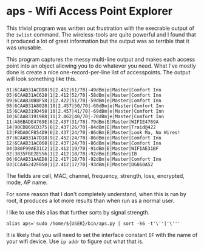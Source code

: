 # aps - Wifi Access Point Explorer
This trivial program was written out frustration with the execrable
output of the `iwlist` command. The wireless-tools are quite powerful
and I found that it produced a lot of great information but the output
was so terrible that it was unusable.

This program captures the messy multi-line output and makes each
access point into an object allowing you to do whatever you need. What
I've mostly done is create a nice one-record-per-line list of
accesspoints. The output will look something like this.

```
01|6CAAB31ACDD8|9|2.452|61/70|-49dBm|e|Master|Comfort Inn
05|6CAAB31AC628|1|2.412|52/70|-58dBm|e|Master|Comfort Inn
09|6CAAB30B8F58|3|2.422|51/70|-59dBm|e|Master|Comfort Inn
08|6CAAB31A8028|10|2.457|50/70|-60dBm|e|Master|Comfort Inn
15|6CAAB319D458|10|2.457|41/70|-69dBm|e|Master|Comfort Inn
10|6CAAB31919B8|11|2.462|40/70|-70dBm|e|Master|Comfort Inn
11|A86BADE4769E|6|2.437|31/70|-79dBm|E|Master|WIFIE4769A
14|90CDB69CD375|6|2.437|26/70|-84dBm|E|Master|Traid@422
13|F8DA0CF854D9|6|2.437|24/70|-86dBm|E|Master|Look Ma, No Wires!
07|6CAAB31A7D18|9|2.452|24/70|-86dBm|e|Master|Comfort Inn
12|6CAAB31AC068|6|2.437|24/70|-86dBm|e|Master|Comfort Inn
04|D80F99AE31C2|1|2.412|19/70|-91dBm|E|Master|WIFIAE31BF
02|3835FBE2E556|1|2.412|18/70|-92dBm|E|Master|IB
06|6CAAB31AAED8|2|2.417|18/70|-92dBm|e|Master|Comfort Inn
03|CCA46242F050|1|2.412|17/70|-93dBm|E|Master|DG860A52
```

The fields are cell, MAC, channel, frequency, strength, loss,
encrypted, mode, AP name. 

For some reason that I don't completely understand, when this is run
by root, it produces a lot more results than when run as a normal
user.

I like to use this alias that further sorts by signal strength.

```
alias aps='sudo /home/${USER}/bin/aps.py | sort -k6 -t'\''|'\'''
```

It is likely that you will need to set the interface constant `IF`
with the name of your wifi device. Use `ip addr` to figure out what
that is.
